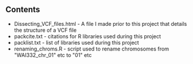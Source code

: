 ## Contents

* Dissecting_VCF_files.html - A file I made prior to this project that details the structure of a VCF file
* packcite.txt - citations for R libraries used during this project
* packlist.txt - list of libraries used during this project
* renaming_chroms.R - script used to rename chromosomes from "WAI332_chr_01" etc to "01" etc

